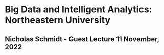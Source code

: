 # Big Data and Intelligent Analytics: Northeastern University

## Nicholas Schmidt - Guest Lecture 11 November, 2022


